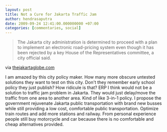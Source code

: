 ```yaml
---
layout: post
title: Not a Cure for Jakarta Traffic Jam
author: hendrasaputra
date: 2009-09-24 12:41:00.000000000 +07:00
categories: [commentaries, social]
---
```


>The Jakarta city administration is determined to proceed with a plan to implement an electronic road-pricing system even though it has been rejected by a key House of the Representatives committee, a city official said.

via <a href="http://thejakartaglobe.com/home/jakarta-keen-on-road-pricing-to-ease-jams/331465">thejakartaglobe.com</a>

I am amazed by this city policy maker. How many more obscure untested solutions they want to test on this city. Don't they remember early school policy they just publish? How ridicule is that? ERP I think would not be a solution to traffic jam problem in Jakarta. They would just delay/move the traffic from one area to another area. Kind of like 3-in-1 policy. I propose the government rejuvenate Jakarta public transportation with brand new busses while still providing a low cost, comfortable public transportation. Optimize train routes and add more stations and railway. From personal experience people still buy motorcycle and car because there is no comfortable and cheap alternatives provided.